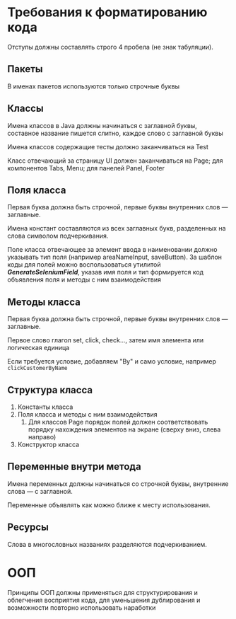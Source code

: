 # Требования к форматированию кода
Отступы должны составлять строго 4 пробела (не знак табуляции).

## Пакеты
В именах пакетов используются только строчные буквы

## Классы
Имена классов в Java должны начинаться с заглавной буквы, составное название пишется слитно, каждое слово с заглавной буквы

Имена классов содержащие тесты должно заканчиваться на Test

Класс отвечающий за страницу UI должен заканчиваться на Page; для компонентов Tabs, Menu; для панелей Panel, Footer

## Поля класса
Первая буква должна быть строчной, первые буквы внутренних слов — заглавные.

Имена констант составляются из всех заглавных букв, разделенных на слова символом подчеркивания.

Поле класса отвечающее за элемент ввода в наименовании должно указывать тип поля (например areaNameInput, saveButton).
За шаблон коды для полей можно воспользоваться утилитой ***GenerateSeleniumField***, указав имя поля и тип формируется код объявления поля и методы с ним взаимодействия

## Методы класса
Первая буква должна быть строчной, первые буквы внутренних слов — заглавные.

Первое слово глагол set, click, check..., затем имя элемента или логическая единица

Если требуется условие, добавляем "By" и само условие, например `clickCustomerByName`

## Структура класса
1. Константы класса
2. Поля класса и методы с ним взаимодействия
   1. Для классов Page порядок полей должен соответствовать порядку нахождения элементов на экране (сверху вниз, cлева направо) 
3. Конструктор класса

## Переменные внутри метода
Имена переменных должны начинаться со строчной буквы, внутренние слова — с заглавной.

Переменные объявлять как можно ближе к месту использования. 

## Ресурсы
Слова в многословных названиях разделяются подчеркиванием.

# ООП
Принципы ООП должны применяться для структурирования и облегчения восприятия кода,
для уменьшения дублирования и возможности повторно использовать наработки





